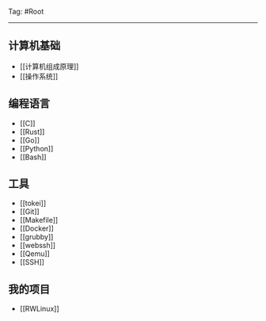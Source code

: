 Tag: #Root

---

## 计算机基础

- [[计算机组成原理]]
- [[操作系统]]

## 编程语言

- [[C]]
- [[Rust]] 
- [[Go]]
- [[Python]]
- [[Bash]]

## 工具

- [[tokei]]
- [[Git]]
- [[Makefile]]
- [[Docker]]
- [[grubby]]
- [[webssh]]
- [[Qemu]]
- [[SSH]]

## 我的项目

- [[RWLinux]]
